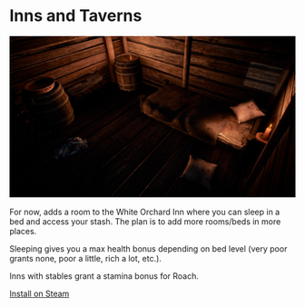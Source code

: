 # Inns and Taverns

![readme image](./.github/assets/readme.jpg)

For now, adds a room to the White Orchard Inn where you can sleep in a bed and access your stash. The plan is to add more rooms/beds in more places.

Sleeping gives you a max health bonus depending on bed level (very poor grants none, poor a little, rich a lot, etc.).

Inns with stables grant a stamina bonus for Roach.

[Install on Steam](https://steamcommunity.com/sharedfiles/filedetails/?id=3233915879)
